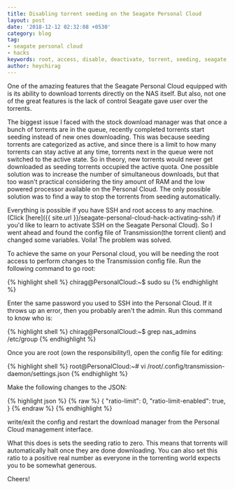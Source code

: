 ```yaml
---
title: Disabling torrent seeding on the Seagate Personal Cloud
layout: post
date: '2018-12-12 02:32:08 +0530'
category: blog
tag:
- seagate personal cloud
- hacks
keywords: root, access, disable, deactivate, torrent, seeding, seagate, personal, cloud
author: heychirag
---
```


One of the amazing features that the Seagate Personal Cloud equipped with is its ability to download torrents directly on the NAS itself. But also, not one of the great features is the lack of control Seagate gave user over the torrents.

The biggest issue I faced with the stock download manager was that once a bunch of torrents are in the queue, recently completed torrents start seeding instead of new ones downloading. This was because seeding torrents are categorized as active, and since there is a limit to how many torrents can stay active at any time, torrents next in the queue were not switched to the active state. So in theory, new torrents would never get downloaded as seeding torrents occupied the active quota. One possible solution was to increase the number of simultaneous downloads, but that too wasn't practical considering the tiny amount of RAM and the low powered processor available on the Personal Cloud. The only possible solution was to find a way to stop the torrents from seeding automatically.

Everything is possible if you have SSH and root access to any machine. (Click [here]({{ site.url }}/seagate-personal-cloud-hack-activating-ssh/) if you'd like to learn to activate SSH on the Seagate Personal Cloud). So I went ahead and found the config file of Transmission(the torrent client) and changed some variables. Voila! The problem was solved.

To achieve the same on your Personal cloud, you will be needing the root access to perform changes to the Transmission config file. Run the following command to go root:

{% highlight shell %}
chirag@PersonalCloud:~$ sudo su
{% endhighlight %}

Enter the same password you used to SSH into the Personal Cloud. If it throws up an error, then you probably aren't the admin. Run this command to know who is:

{% highlight shell %}
chirag@PersonalCloud:~$ grep nas_admins /etc/group
{% endhighlight %}

Once you are root (own the responsibility!), open the config file for editing:

{% highlight shell %}
root@PersonalCloud:~# vi /root/.config/transmission-daemon/settings.json
{% endhighlight %}

Make the following changes to the JSON:

{% highlight json %}
{% raw %}
{
    "ratio-limit": 0,
    "ratio-limit-enabled": true,
}
{% endraw %}
{% endhighlight %}

write/exit the config and restart the download manager from the Personal Cloud management interface.

What this does is sets the seeding ratio to zero. This means that torrents will automatically halt once they are done downloading. You can also set this ratio to a positive real number as everyone in the torrenting world expects you to be somewhat generous.

Cheers!
<div class="breaker"></div>
